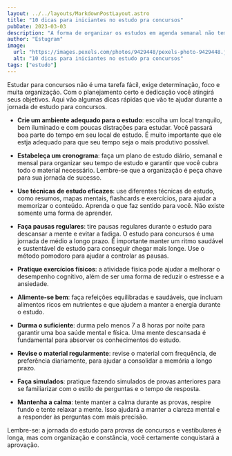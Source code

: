 ```yaml
---
layout: ../../layouts/MarkdownPostLayout.astro
title: "10 dicas para iniciantes no estudo pra concursos"
pubDate: 2023-03-03
description: "A forma de organizar os estudos em agenda semanal não tem nenhum problema… quando você está na escola, na faculdade, no cursinho, etc. Mas para o estudo individual, há uma forma melhor: ciclo de estudos."
author: "Estugram"
image:
  url: "https://images.pexels.com/photos/9429448/pexels-photo-9429448.jpeg?auto=compress&cs=tinysrgb&w=1260&h=750&dpr=1"
  alt: "10 dicas para iniciantes no estudo pra concursos"
tags: ["estudo"]
---
```

Estudar para concursos não é uma tarefa fácil, exige determinação, foco e muita organização. Com o planejamento certo e dedicação você atingirá seus objetivos.
Aqui vão algumas dicas rápidas que vão te ajudar durante a jornada de estudo para concursos.

- **Crie um ambiente adequado para o estudo**: escolha um local tranquilo, bem iluminado e com poucas distrações para estudar. Você passará boa parte do tempo em seu local de estudo. É muito importante que ele estja adequado para que seu tempo seja o mais produtivo possível.

- **Estabeleça um cronograma**: faça um plano de estudo diário, semanal e mensal para organizar seu tempo de estudo e garantir que você cubra todo o material necessário. Lembre-se que a organização é peça chave para sua jornada de sucesso.

- **Use técnicas de estudo eficazes**: use diferentes técnicas de estudo, como resumos, mapas mentais, flashcards e exercícios, para ajudar a memorizar o conteúdo. Aprenda o que faz sentido para você. Não existe somente uma forma de aprender.

- **Faça pausas regulares**: tire pausas regulares durante o estudo para descansar a mente e evitar a fadiga. O estudo para concursos é uma jornada de médio a longo prazo. É importante manter um ritmo saudável e sustentável de estudo para conseguir chegar mais longe. Use o método pomodoro para ajudar a controlar as pausas.

- **Pratique exercícios físicos**: a atividade física pode ajudar a melhorar o desempenho cognitivo, além de ser uma forma de reduzir o estresse e a ansiedade.

- **Alimente-se bem**: faça refeições equilibradas e saudáveis, que incluam alimentos ricos em nutrientes e que ajudem a manter a energia durante o estudo.

- **Durma o suficiente**: durma pelo menos 7 a 8 horas por noite para garantir uma boa saúde mental e física. Uma mente descansada é fundamental para absorver os conhecimentos do estudo.

- **Revise o material regularmente**: revise o material com frequência, de preferência diariamente, para ajudar a consolidar a memória a longo prazo.

- **Faça simulados**: pratique fazendo simulados de provas anteriores para se familiarizar com o estilo de perguntas e o tempo de resposta.

- **Mantenha a calma**: tente manter a calma durante as provas, respire fundo e tente relaxar a mente. Isso ajudará a manter a clareza mental e a responder às perguntas com mais precisão.

Lembre-se: a jornada do estudo para provas de concursos e vestibulares é longa, mas com organização e constância, você certamente conquistará a aprovação.
